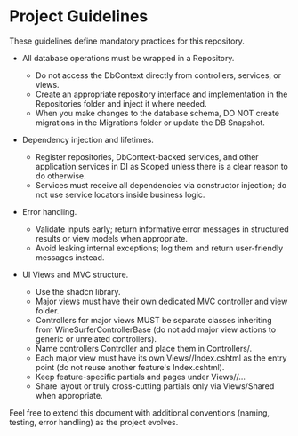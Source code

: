 # Project Guidelines

These guidelines define mandatory practices for this repository.

- All database operations must be wrapped in a Repository.
    - Do not access the DbContext directly from controllers, services, or views.
    - Create an appropriate repository interface and implementation in the Repositories folder and inject it where needed.
    - When you make changes to the database schema, DO NOT create migrations in the Migrations folder or update the DB Snapshot.
  
- Dependency injection and lifetimes.
    - Register repositories, DbContext-backed services, and other application services in DI as Scoped unless there is a clear reason to do otherwise.
    - Services must receive all dependencies via constructor injection; do not use service locators inside business logic.

- Error handling.
    - Validate inputs early; return informative error messages in structured results or view models when appropriate.
    - Avoid leaking internal exceptions; log them and return user-friendly messages instead.

- UI Views and MVC structure.
    - Use the shadcn library.
    - Major views must have their own dedicated MVC controller and view folder.
    - Controllers for major views MUST be separate classes inheriting from WineSurferControllerBase (do not add major view actions to generic or unrelated controllers).
    - Name controllers <Feature>Controller and place them in Controllers/.
    - Each major view must have its own Views/<Feature>/Index.cshtml as the entry point (do not reuse another feature's Index.cshtml).
    - Keep feature-specific partials and pages under Views/<Feature>/...
    - Share layout or truly cross-cutting partials only via Views/Shared when appropriate.

Feel free to extend this document with additional conventions (naming, testing, error handling) as the project evolves.
